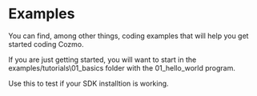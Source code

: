 # Examples
You can find, among other things, coding examples that will help you get started coding Cozmo.

If you are just getting started, you will want to start in the examples/tutorials\01_basics folder with the 01_hello_world program.

Use this to test if your SDK installtion is working.
